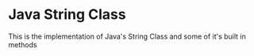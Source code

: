 # Java String Class
This is the implementation of Java's String Class and some of it's built in methods

